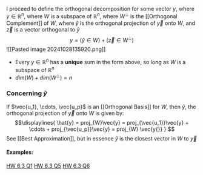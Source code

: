 I proceed to define the orthogonal decomposition for some vector $y$, where $y \in \mathbb{R}^n$, where $W$ is a subspace of $\mathbb{R}^n$, where $W^{\perp}$ is the [[Orthogonal Complement]] of $W$, where $\hat{y}$ is the orthogonal projection of $\vec{y}$ onto $W$, and $\vec{z}$ is a vector orthogonal to $\hat{y}$
$$y = (\hat{y} \in W) + (\vec{z} \in W^{\perp})$$
![[Pasted image 20241028135920.png]]
- Every $y \in \mathbb{R}^n$ has a **unique** sum in the form above, so long as $W$ is a subspace of $\mathbb{R}^n$
- $dim(W) + dim(W^{\perp}) = n$

### Concerning $\hat{y}$
If $\vec{u_1}, \cdots, \vec{u_p}$ is an [[Orthogonal Basis]] for $W$, then $\hat{y}$, the orthogonal projection of $\vec{y}$ onto $W$ is given by:
$$\displaylines{
\hat{y} =  proj_{W}\vec{y} = proj_{\vec{u_1}}\vec{y} + \cdots + proj_{\vec{u_p}}\vec{y} = proj_{W} \vec{y{}}
}
$$
See [[Best Approximation]], but in essence $\hat{y}$ is the closest vector in $W$ to $\vec{y}$

#### Examples:
[HW 6.3 Q1](https://www.desmos.com/calculator/ftgmcqydnn)
[HW 6.3 Q5](https://www.desmos.com/calculator/oofhrittrc)
[HW 6.3 Q6](https://www.desmos.com/calculator/qy62zcsg65)
